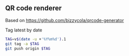 ## QR code renderer

Based on https://github.com/bizzycola/qrcode-generator

Tag latest by date

```bash
TAG=v$(date -u +'%Y%m%d').1
git tag -a $TAG
git push origin $TAG
```